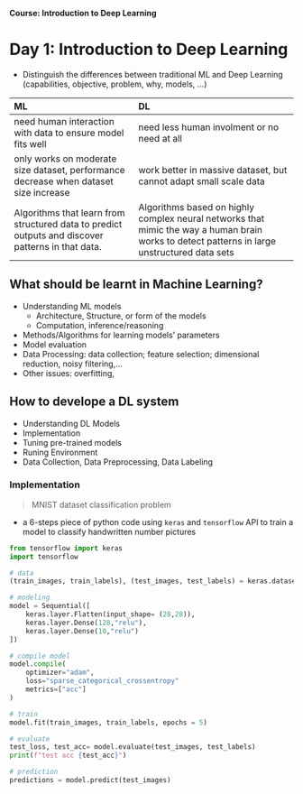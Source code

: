 __Course: Introduction to Deep Learning__
# __Day 1: Introduction to Deep Learning__

- Distinguish the differences between traditional ML and Deep Learning (capabilities, objective, problem, why, models, ...)

| ML     | DL |
| :---      | :---    |
| need human interaction with data to ensure model fits well        | need less human involment or no need at all
| only works on moderate size dataset, performance decrease when dataset size increase       | work better in massive dataset, but cannot adapt small scale data
| Algorithms that learn from structured data to predict outputs and discover patterns in that data. | Algorithms based on highly complex neural networks that mimic the way a human brain works to detect patterns in large unstructured data sets|

## What should be learnt in Machine Learning?
- Understanding ML models
    - Architecture, Structure, or form of the models
    - Computation, inference/reasoning
- Methods/Algorithms for learning models’ parameters
- Model evaluation
- Data Processing: data collection; feature selection; dimensional reduction, noisy filtering,…
- Other issues: overfitting, 

## How to develope a DL system
- Understanding DL Models
- Implementation
- Tuning pre-trained models
- Runing Environment
- Data Collection, Data Preprocessing, Data Labeling

### Implementation 
> MNIST dataset classification problem
- a 6-steps piece of python code using `keras` and `tensorflow` API to train a model to classify handwritten number pictures
``` python
from tensorflow import keras
import tensorflow

# data
(train_images, train_labels), (test_images, test_labels) = keras.datasets.mnist.load_data()

# modeling
model = Sequential([
    keras.layer.Flatten(input_shape= (28,28)),
    keras.layer.Dense(128,"relu"),
    keras.layer.Dense(10,"relu")
])

# compile model
model.compile(
    optimizer="adam",
    loss="sparse_categorical_crossentropy"
    metrics=["acc"]
)

# train 
model.fit(train_images, train_labels, epochs = 5)

# evaluate
test_loss, test_acc= model.evaluate(test_images, test_labels)
print(f"test acc {test_acc}")

# prediction
predictions = model.predict(test_images)
```




